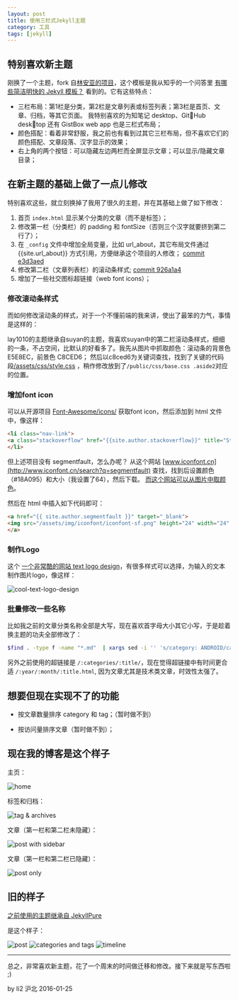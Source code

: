 ```yaml
---
layout: post
title: 使用三栏式Jekyll主题
category: 工具
tags: [jekyll]
---
```


## 特别喜欢新主题

刚换了一个主题，fork 自[林安亚的项目](https://github.com/lay1010/lay1010.github.io)，这个模板是我从知乎的一个问答里 [有哪些简洁明快的 Jekyll 模板？](https://www.zhihu.com/question/20223939/answer/29742210) 看到的。它有这些特点：

- 三栏布局：第1栏是分类，第2栏是文章列表或标签列表；第3栏是首页、文章、归档，等其它页面。
我特别喜欢的为知笔记 desktop、GitHub desktop 还有 GistBox web app 也是三栏式布局；
- 颜色搭配：看着非常舒服，我之前也有看到过其它三栏布局，但不喜欢它们的颜色搭配、文章段落、汉字显示的效果；
- 右上角的两个按钮：可以隐藏左边两栏而全屏显示文章；可以显示/隐藏文章目录；

## 在新主题的基础上做了一点儿修改

特别喜欢这些，就立刻换掉了我用了很久的主题，并在其基础上做了如下修改：

1. 首页 `index.html` 显示某个分类的文章（而不是标签）；
2. 修改第一栏（分类栏）的 padding 和 fontSize（否则三个汉字就要挤到第二行了）；
3. 在 `_config` 文件中增加全局变量，比如 url_about，其它布局文件通过{{site.url_about}} 方式引用，方便继承这个项目的人修改；
[commit e3d3aed](https://github.com/li2/li2.github.io/commit/e3d3aed75ba3a4c1a91105ea56f2e3e76b457515)
4. 修改第二栏（文章列表栏）的滚动条样式;
[commit 926a1a4](https://github.com/li2/li2.github.io/commit/926a1a4939360417f1bd61be25095f3b8c00ee81)
5. 增加了一些社交图标超链接（web font icons）；


### 修改滚动条样式

而如何修改滚动条的样式，对于一个不懂前端的我来讲，使出了最笨的力气，事情是这样的：

lay1010的主题继承自suyan的主题，我喜欢suyan中的第二栏滚动条样式，细细的一条，不占空间，比默认的好看多了。我先从图片中抓取颜色：滚动条的背景色 E5E8EC，前景色 C8CED6；
然后以c8ced6为关键词查找，找到了关键的代码段[/assets/css/style.css](https://github.com/suyan/suyan.github.io/blob/64c14e1f12fc51c3c9626473d10a3cac68335fb9/assets/css/style.css) ，稍作修改放到了`/public/css/base.css .aside2`对应的位置。



### 增加font icon

可以从开源项目 [Font-Awesome/icons/](http://fortawesome.github.io/Font-Awesome/icons/) 获取font icon，然后添加到 html 文件中，像这样：

```html
<li class="nav-link">
<a class="stackoverflow" href="{{site.author.stackoverflow}}" title="Stackoverflow" target="_blank"><i class="fa fa-stack-overflow fa-2x"></i></a>
</li>
```

但上述项目没有 segmentfault，怎么办呢？
从这个网站 [www.iconfont.cn](http://www.iconfont.cn/search?q=segmentfault) 查找，找到后设置颜色（#18A095）和大小（我设置了64），然后下载。
[而这个网站可以从图片中取颜色](http://html-color-codes.info/colors-from-image/)。

然后在 html 中插入如下代码即可：


```html
<a href="{{ site.author.segmentfault }}" target="_blank">
<img src="/assets/img/iconfont/iconfont-sf.png" height="24" width="24" />
</a>
```

### 制作Logo

这个 [一个非常酷的网站 text logo design](http://cooltext.com/Logo-Design-Keen)，有很多样式可以选择，为输入的文本制作图片logo，像这样：

![cool-text-logo-design](/assets/img/util/cool-text-logo-design.png)



### 批量修改一些名称

比如我之前的文章分类名称全部是大写，现在喜欢首字母大小其它小写，于是趁着换主题的功夫全部修改了：

```sh
$find . -type f -name "*.md"  | xargs sed -i '' 's/category: ANDROID/category: Android/g'
```

另外之前使用的超链接是 `/:categories/:title/`，现在觉得超链接中有时间更合适 `/:year/:month/:title.html`, 因为文章尤其是技术类文章，时效性太强了。


## 想要但现在实现不了的功能

- 按文章数量排序 category 和 tag；（暂时做不到）

- 按访问量排序文章（暂时做不到）；


## 现在我的博客是这个样子

主页：

![home](/assets/img/util/Jekyll3Theme-Home.png)

标签和归档：

![tag & archives](/assets/img/util/Jekyll3Theme-TagsAndArchives.png)

文章（第一栏和第二栏未隐藏）：

![post with sidebar](/assets/img/util/Jekyll3Theme-PosWithSidebar.png)

文章（第一栏和第二栏已隐藏）：

![post only](/assets/img/util/Jekyll3Theme-PostOnly.png)


## 旧的样子

[之前使用的主题继承自 JekyllPure](https://github.com/li2/JekyllPure)

是这个样子：

![post](/assets/img/util/JekyllPureTheme-Post.png)
![categories and tags](/assets/img/util/JekyllPureTheme-CategoriesAndTags.png)
![timeline](/assets/img/util/JekyllPureTheme-TimeLineArchives.png)

-----

总之，非常喜欢新主题，花了一个周末的时间做迁移和修改。接下来就是写东西啦 ;)

by li2 沪北 2016-01-25
